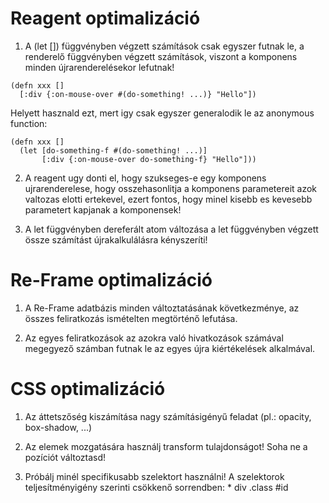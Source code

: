 
# Reagent optimalizáció

1. A (let []) függvényben végzett számítások csak egyszer futnak le, a renderelő függvényben végzett
   számítások, viszont a komponens minden újrarenderelésekor lefutnak!

```
(defn xxx []
  [:div {:on-mouse-over #(do-something! ...)} "Hello"])
```

Helyett hasznald ezt, mert igy csak egyszer generalodik le az anonymous function:

```
(defn xxx []
  (let [do-something-f #(do-something! ...)]
       [:div {:on-mouse-over do-something-f} "Hello"]))
```

2. A reagent ugy donti el, hogy szukseges-e egy komponens ujrarenderelese, hogy
   osszehasonlitja a komponens parametereit azok valtozas elotti ertekevel, ezert fontos,
   hogy minel kisebb es kevesebb parametert kapjanak a komponensek!

3. A let függvényben dereferált atom változása a let függvényben végzett össze számítást újrakalkulálásra kényszeríti!   




# Re-Frame optimalizáció

1. A Re-Frame adatbázis minden változtatásának következménye, az összes feliratkozás
   ismételten megtörténő lefutása.

2. Az egyes feliratkozások az azokra való hivatkozások számával megegyező számban futnak
   le az egyes újra kiértékelések alkalmával.



# CSS optimalizáció

1. Az áttetszőség kiszámítása nagy számításigényű feladat (pl.: opacity, box-shadow, ...)

2. Az elemek mozgatására használj transform tulajdonságot! Soha ne a pozíciót változtasd!

3. Próbálj minél specifikusabb szelektort használni!
   A szelektorok teljesítményigény szerinti csökkenő sorrendben: * div .class #id
